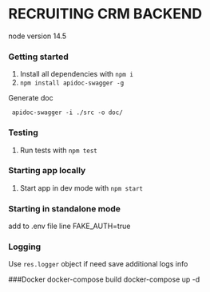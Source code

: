 # RECRUITING CRM BACKEND

node version 14.5

### Getting started
1. Install all dependencies with `npm i`
2. `npm install apidoc-swagger -g`

Generate doc

` apidoc-swagger -i ./src -o doc/`


### Testing
1. Run tests with `npm test`

### Starting app locally
1. Start app in dev mode with `npm start`

### Starting in standalone mode
add to .env file line FAKE_AUTH=true

### Logging
Use `res.logger` object if need save additional logs info

###Docker
 docker-compose build
 docker-compose up -d
